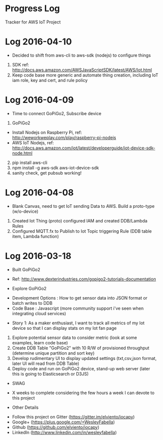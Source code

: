 # Progress Log 
Tracker for AWS IoT Project

# Log 2016-04-10
* Decided to shift from aws-cli to aws-sdk (nodejs) to configure things
 1. SDK ref: http://docs.aws.amazon.com/AWSJavaScriptSDK/latest/AWS/Iot.html
 2. Keep code base more generic and automate thing creation, including IoT iam role, key and cert, and rule policy

# Log 2016-04-09
* Time to connect GoPiGo2, Subscribe device
 1. GoPiGo2 
  - Install Nodejs on Raspberry Pi, ref: http://weworkweplay.com/play/raspberry-pi-nodejs
  - AWS IoT Nodejs, ref: http://docs.aws.amazon.com/iot/latest/developerguide/iot-device-sdk-node.html
 2. pip install aws-cli
 3. npm install -g aws-sdk aws-iot-device-sdk
 4. sanity check, get pubsub working!

# Log 2016-04-08

* Blank Canvas, need to get IoT sending Data to AWS.  Build a proto-type (w/o-device)
 1. Created Iot Thing (proto) configured IAM and created DDB/Lambda Rules
 2. Configured MQTT.fx to Publish to Iot Topic triggering Rule (DDB table item, Lambda function)

# Log 2016-03-18

* Built GoPiGo2 
 - Ref: http://www.dexterindustries.com/gopigo2-tutorials-documentation

* Explore GoPiGo2 
 - Development Options : How to get sensor data into JSON format or batch writes to DDB
 - Code Base : Javascript (more community support i've seen when integrating cloud services)

* Story 1: As a maker enthusiast, I want to track all metrics of my Iot device so that I can display stats on my Iot fan page
 1. Explore potential sensor data to consider metric (look at some examples, learn code base)
 2. Create DDB Table "GoPiGo2" with 10 R/W of provisioned throughput (determine unique partition and sort key)
 3. Develop rudimentary UI to display updated settings (txt,csv,json format, later UI will read from DDB Table)
 4. Deploy code and run on GoPiGo2 device, stand-up web server (later this is going to Elasticsearch or D3JS)

* SWAG <Estimate>
 - X weeks to complete considering the few hours a week I can devote to this project

* Other Details
 - Follow this project on Gitter (https://gitter.im/elviento/iocapy)
 - Google+ (https://plus.google.com/+WesleyFabella)
 - Github (https://github.com/elviento/iocapy) 
 - LinkedIn (http://www.linkedin.com/in/wesleyfabella)
